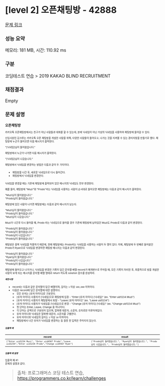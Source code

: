 # [level 2] 오픈채팅방 - 42888 

[문제 링크](https://school.programmers.co.kr/learn/courses/30/lessons/42888) 

### 성능 요약

메모리: 181 MB, 시간: 110.92 ms

### 구분

코딩테스트 연습 > 2019 KAKAO BLIND RECRUITMENT

### 채점결과

Empty

### 문제 설명

<h2 data-afsc-id="55" style="font-size: 11px !important;">오픈채팅방</h2>

<p data-afsc-id="56" style="font-size: 8px !important;">카카오톡 오픈채팅방에서는 친구가 아닌 사람들과 대화를 할 수 있는데, 본래 닉네임이 아닌 가상의 닉네임을 사용하여 채팅방에 들어갈 수 있다.</p>

<p data-afsc-id="57" style="font-size: 8px !important;">신입사원인 김크루는 카카오톡 오픈 채팅방을 개설한 사람을 위해, 다양한 사람들이 들어오고, 나가는 것을 지켜볼 수 있는 관리자창을 만들기로 했다. 채팅방에 누군가 들어오면 다음 메시지가 출력된다.</p>

<p data-afsc-id="58" style="font-size: 8px !important;">"[닉네임]님이 들어왔습니다."</p>

<p data-afsc-id="59" style="font-size: 8px !important;">채팅방에서 누군가 나가면 다음 메시지가 출력된다.</p>

<p data-afsc-id="60" style="font-size: 8px !important;">"[닉네임]님이 나갔습니다."</p>

<p data-afsc-id="61" style="font-size: 8px !important;">채팅방에서 닉네임을 변경하는 방법은 다음과 같이 두 가지이다.</p>

<ul data-afsc-id="62">
<li data-afsc-id="63" style="font-size: 8px !important;">채팅방을 나간 후, 새로운 닉네임으로 다시 들어간다.</li>
<li data-afsc-id="64" style="font-size: 8px !important;">채팅방에서 닉네임을 변경한다.</li>
</ul>

<p data-afsc-id="65" style="font-size: 8px !important;">닉네임을 변경할 때는 기존에 채팅방에 출력되어 있던 메시지의 닉네임도 전부 변경된다. </p>

<p data-afsc-id="66" style="font-size: 8px !important;">예를 들어, 채팅방에 "Muzi"와 "Prodo"라는 닉네임을 사용하는 사람이 순서대로 들어오면 채팅방에는 다음과 같이 메시지가 출력된다.</p>

<p data-afsc-id="67" style="font-size: 8px !important;">"Muzi님이 들어왔습니다."<br data-afsc-id="68">
"Prodo님이 들어왔습니다."</p>

<p data-afsc-id="69" style="font-size: 8px !important;">채팅방에 있던 사람이 나가면 채팅방에는 다음과 같이 메시지가 남는다.</p>

<p data-afsc-id="70" style="font-size: 8px !important;">"Muzi님이 들어왔습니다."<br data-afsc-id="71">
"Prodo님이 들어왔습니다."<br data-afsc-id="72">
"Muzi님이 나갔습니다."</p>

<p data-afsc-id="73" style="font-size: 8px !important;">Muzi가 나간후 다시 들어올 때, Prodo 라는 닉네임으로 들어올 경우 기존에 채팅방에 남아있던 Muzi도 Prodo로 다음과 같이 변경된다.</p>

<p data-afsc-id="74" style="font-size: 8px !important;">"Prodo님이 들어왔습니다."<br data-afsc-id="75">
"Prodo님이 들어왔습니다."<br data-afsc-id="76">
"Prodo님이 나갔습니다."<br data-afsc-id="77">
"Prodo님이 들어왔습니다."</p>

<p data-afsc-id="78" style="font-size: 8px !important;">채팅방은 중복 닉네임을 허용하기 때문에, 현재 채팅방에는 Prodo라는 닉네임을 사용하는 사람이 두 명이 있다. 이제, 채팅방에 두 번째로 들어왔던 Prodo가 Ryan으로 닉네임을 변경하면 채팅방 메시지는 다음과 같이 변경된다.</p>

<p data-afsc-id="79" style="font-size: 8px !important;">"Prodo님이 들어왔습니다."<br data-afsc-id="80">
"Ryan님이 들어왔습니다."<br data-afsc-id="81">
"Prodo님이 나갔습니다."<br data-afsc-id="82">
"Prodo님이 들어왔습니다."</p>

<p data-afsc-id="83" style="font-size: 8px !important;">채팅방에 들어오고 나가거나, 닉네임을 변경한 기록이 담긴 문자열 배열 record가 매개변수로 주어질 때, 모든 기록이 처리된 후, 최종적으로 방을 개설한 사람이 보게 되는 메시지를 문자열 배열 형태로 return 하도록 solution 함수를 완성하라.</p>

<h5 data-afsc-id="84" style="font-size: 7px !important;">제한사항</h5>

<ul data-afsc-id="85">
<li data-afsc-id="86" style="font-size: 8px !important;">record는 다음과 같은 문자열이 담긴 배열이며, 길이는 <code data-afsc-id="87">1</code> 이상 <code data-afsc-id="88">100,000</code> 이하이다.</li>
<li data-afsc-id="89" style="font-size: 8px !important;">다음은 record에 담긴 문자열에 대한 설명이다.

<ul data-afsc-id="90">
<li data-afsc-id="91" style="font-size: 8px !important;">모든 유저는 [유저 아이디]로 구분한다.</li>
<li data-afsc-id="92" style="font-size: 8px !important;">[유저 아이디] 사용자가 [닉네임]으로 채팅방에 입장 - "Enter [유저 아이디] [닉네임]" (ex. "Enter uid1234 Muzi")</li>
<li data-afsc-id="93" style="font-size: 8px !important;">[유저 아이디] 사용자가 채팅방에서 퇴장 - "Leave [유저 아이디]" (ex. "Leave uid1234")</li>
<li data-afsc-id="94" style="font-size: 8px !important;">[유저 아이디] 사용자가 닉네임을 [닉네임]으로 변경 - "Change [유저 아이디] [닉네임]" (ex. "Change uid1234 Muzi")</li>
<li data-afsc-id="95" style="font-size: 8px !important;">첫 단어는 Enter, Leave, Change 중 하나이다.</li>
<li data-afsc-id="96" style="font-size: 8px !important;">각 단어는 공백으로 구분되어 있으며, 알파벳 대문자, 소문자, 숫자로만 이루어져있다.</li>
<li data-afsc-id="97" style="font-size: 8px !important;">유저 아이디와 닉네임은 알파벳 대문자, 소문자를 구별한다.</li>
<li data-afsc-id="98" style="font-size: 8px !important;">유저 아이디와 닉네임의 길이는 <code data-afsc-id="99">1</code> 이상 <code data-afsc-id="100">10</code> 이하이다.</li>
<li data-afsc-id="101" style="font-size: 8px !important;">채팅방에서 나간 유저가 닉네임을 변경하는 등 잘못 된 입력은 주어지지 않는다.</li>
</ul></li>
</ul>

<h5 data-afsc-id="102" style="font-size: 7px !important;">입출력 예</h5>
<table class="table" data-afsc-id="103">
        <thead data-afsc-id="104"><tr data-afsc-id="105">
<th data-afsc-id="106" style="font-size: 8px !important;">record</th>
<th data-afsc-id="107" style="font-size: 8px !important;">result</th>
</tr>
</thead>
        <tbody data-afsc-id="108"><tr data-afsc-id="109">
<td data-afsc-id="110" style="font-size: 8px !important;"><code data-afsc-id="111">["Enter uid1234 Muzi", "Enter uid4567 Prodo","Leave uid1234","Enter uid1234 Prodo","Change uid4567 Ryan"]</code></td>
<td data-afsc-id="112" style="font-size: 8px !important;"><code data-afsc-id="113">["Prodo님이 들어왔습니다.", "Ryan님이 들어왔습니다.", "Prodo님이 나갔습니다.", "Prodo님이 들어왔습니다."]</code></td>
</tr>
</tbody>
      </table>
<h5 data-afsc-id="114" style="font-size: 7px !important;">입출력 예 설명</h5>

<p data-afsc-id="115" style="font-size: 8px !important;">입출력 예 #1<br data-afsc-id="116">
문제의 설명과 같다.</p>


> 출처: 프로그래머스 코딩 테스트 연습, https://programmers.co.kr/learn/challenges